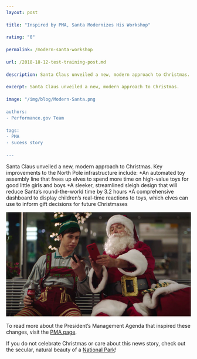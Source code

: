 ```yaml
---
layout: post

title: "Inspired by PMA, Santa Modernizes His Workshop"

rating: "0"

permalink: /modern-santa-workshop

url: /2018-18-12-test-training-post.md

description: Santa Claus unveiled a new, modern approach to Christmas. 

excerpt: Santa Claus unveiled a new, modern approach to Christmas. 

image: "/img/blog/Modern-Santa.png

authors:
- Performance.gov Team

tags:
- PMA
- sucess story

---
```

Santa Claus unveiled a new, modern approach to Christmas. Key improvements to the North Pole infrastructure include:
*An automated toy assembly line that frees up elves to spend more time on high-value toys for good little girls and boys
*A sleeker, streamlined sleigh design that will reduce Santa’s round-the-world time by 3.2 hours
*A comprehensive dashboard to display children’s real-time reactions to toys, which elves can use to inform gift decisions for future Christmases

<img src="/img/blog/Modern-Santa.png" alt="Modern Santa Claus">

To read more about the President’s Management Agenda that inspired these changes, visit the [PMA page](../PMA/PMA.html).

If you do not celebrate Christmas or care about this news story, check out the secular, natural beauty of a [National Park](https://www.nps.gov/index.htm)!
